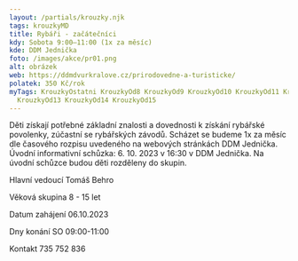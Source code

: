 ```yaml
---
layout: /partials/krouzky.njk
tags: krouzkyMD
title: Rybáři - začátečníci
kdy: Sobota 9:00–11:00 (1x za měsíc)
kde: DDM Jednička
foto: /images/akce/pr01.png
alt: obrázek
web: https://ddmdvurkralove.cz/prirodovedne-a-turisticke/
polatek: 350 Kč/rok
myTags: KrouzkyOstatni KrouzkyOd8 KrouzkyOd9 KrouzkyOd10 KrouzkyOd11 KrouzkyOd12
  KrouzkyOd13 KrouzkyOd14 KrouzkyOd15
---
```



Děti získají potřebné základní znalosti a dovednosti k získání rybářské povolenky, zúčastní se rybářských závodů. Scházet se budeme 1x za měsíc dle časového rozpisu uvedeného na webových stránkách DDM Jednička.\
Úvodní informativní schůzka: 6. 10. 2023 v 16:30 v DDM Jednička. Na úvodní schůzce budou děti rozděleny do skupin.

Hlavní vedoucí Tomáš Behro

Věková skupina 8 - 15 let

Datum zahájení 06.10.2023

Dny konání SO 09:00-11:00

Kontakt 735 752 836